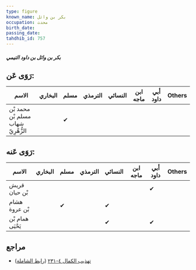 ```yaml
---
type: figure
known_name: بكر بن وائل
occupation: محدث
birth_date:
passing_date:
tahdhib_id: 757
---
```

##### بكر بن وائل بن داود التيمي

## رَوَى عَن:
| الاسم                              | البخاري | مسلم | الترمذي | النسائي | ابن ماجه | أبي داود | Others |
| ---------------------------------- | ------- | ---- | ------- | ------- | -------- | -------- | ------ |
| محمد بْن مسلم بْن شهاب الزُّهْرِيّ |         | ✔    |         |         |          |          |        |
## رَوَى عَنه:
| الاسم            | البخاري | مسلم | الترمذي | النسائي | ابن ماجه | أبي داود | Others |
| ---------------- | ------- | ---- | ------- | ------- | -------- | -------- | ------ |
| قريش بْن حيان    |         |      |         |         |          | ✔        |        |
| هشام بْن عروة    |         | ✔    |         | ✔       |          |          |        |
| همام بْن يَحْيَى |         |      |         | ✔       |          | ✔        |        |
## مراجع
- [تهذيب الكمال ٤-٢٣١](obsidian://open?vault=Tahdhib-al-Kamal&file=Figures/٧٥٧-بكر%20بن%20وائل%20بن%20داود%20التيمي) ([رابط الشاملة](https://shamela.ws/book/3722/1745))
